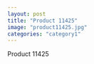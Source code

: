 ```yaml
---
layout: post
title: "Product 11425"
image: "product11425.jpg"
categories: "category1"
---
```

Product 11425
